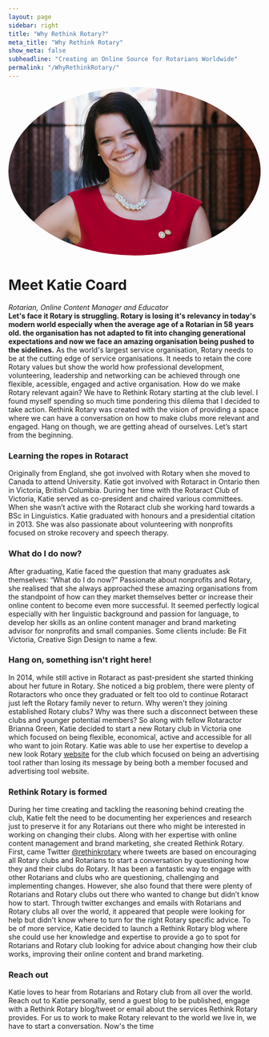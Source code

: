 ```yaml
---
layout: page
sidebar: right
title: "Why Rethink Rotary?"
meta_title: "Why Rethink Rotary"
show_meta: false
subheadline: "Creating an Online Source for Rotarians Worldwide"
permalink: "/WhyRethinkRotary/"
---
```

<img src="/assets/img/katie.jpg" style='border-radius: 100%;'>

<h1>Meet Katie Coard</h1>
<span class="gray"><i>Rotarian, Online Content Manager and Educator</i></span>
<div>
    <a href="https://facebook.com/katiecoard">
      <i class="fa fa-facebook"></i>
    </a>
    <a href="mailto:katiebmcoard@gmail.com">
      <i class="fa fa-envelope-o"></i>
    </a> 
    <a href="https://ca.linkedin.com/in/katiecoard">
      <i class="fa fa-linkedin-square"></i>
    </a>
    <a href="https://twitter.com/RethinkRotary">
      <i class="fa fa-twitter"></i>
    </a>       
</div>	
<h7><b>Let's face it Rotary is struggling. Rotary is losing it's relevancy in today's modern world especially when the average age of a Rotarian in 58 years old. the organisation has not adapted to fit into changing generational expectations and now we face an amazing organisation being pushed to the sidelines.</b></h7> As the world's largest service organisation, Rotary needs to be at the cutting edge of service organisations. It needs to retain the core Rotary values but show the world how professional development, volunteering, leadership and networking can be achieved through one flexible, acessible, engaged and active organisation. How do we make Rotary relevant again? We have to Rethink Rotary starting at the club level. I found myself spending so much time pondering this dilema that I decided to take action. Rethink Rotary was created with the vision of providing a space where we can have a conversation on how to make clubs more relevant and engaged. Hang on though, we are getting ahead of ourselves. Let’s start from the beginning.

<h3><b>Learning the ropes in Rotaract</b></h3>
Originally from England, she got involved with Rotary when she moved to Canada to attend University. Katie got involved with Rotaract in Ontario then in Victoria, British Columbia. During her time with the Rotaract Club of Victoria, Katie served as co-president and chaired various committees. When she wasn’t active with the Rotaract club she working hard towards a BSc in Linguistics. Katie graduated with honours and a presidential citation in 2013. She was also passionate about volunteering with nonprofits focused on stroke recovery and speech therapy.

<h3><b>What do I do now?</b></h3>
After graduating, Katie faced the question that many graduates ask themselves: “What do I do now?” Passionate about nonprofits and Rotary, she realised that she always approached these amazing organisations from the standpoint of how can they market themselves better or increase their online content to become even more successful. It seemed perfectly logical especially with her linguistic background and passion for language, to develop her skills as an online content manager and brand marketing advisor for nonprofits and small companies. Some clients include: Be Fit Victoria, Creative Sign Design to name a few. 

<h3><b>Hang on, something isn't right here!</b></h3>
In 2014, while still active in Rotaract as past-president she started thinking about her future in Rotary. She noticed a big problem, there were plenty of Rotaractors who once they graduated or felt too old to continue Rotaract just left the Rotary family never to return. Why weren't they joining established Rotary clubs? Why was there such a disconnect between these clubs and younger potential members? So along with fellow Rotaractor Brianna Green, Katie decided to start a new Rotary club in Victoria one which focused on being flexible, economical, active and accessible for all who want to join Rotary. Katie was able to use her expertise to develop a new look Rotary <a href="https://www.victoriarotary.com">website</a> for the club which focused on being an advertising tool rather than losing its message by being both a member focused and advertising tool website.  

<h3><b>Rethink Rotary is formed</b></h3>
During her time creating and tackling the reasoning behind creating the club, Katie felt the need to be documenting her experiences and research just to preserve it for any Rotarians out there who might be interested in working on changing their clubs. Along with her expertise with online content management and brand marketing, she created Rethink Rotary. First, came Twitter <a href="https://twitter.com/RethinkRotary">@rethinkrotary</a> where tweets are based on encouraging all Rotary clubs and Rotarians to start a conversation by questioning how they and their clubs do Rotary. It has been a fantastic way to engage with other Rotarians and clubs who are questioning, challenging and implementing changes. However, she also found that there were plenty of Rotarians and Rotary clubs out there who wanted to change but didn’t know how to start. Through twitter exchanges and emails with Rotarians and Rotary clubs all over the world, it appeared that people were looking for help but didn't know where to turn for the right Rotary specific advice. To be of more service, Katie decided to launch a Rethink Rotary blog where she could use her knowledge and expertise to provide a go to spot for Rotarians and Rotary club looking for advice about changing how their club works, improving their online content and brand marketing.

<h3><b>Reach out</b></h3>
Katie loves to hear from Rotarians and Rotary club from all over the world. Reach out to Katie personally, send a guest blog to be published, engage with a Rethink Rotary blog/tweet or email about the services Rethink Rotary provides. For us to work to make Rotary relevant to the world we live in, we have to start a conversation. Now's the time

